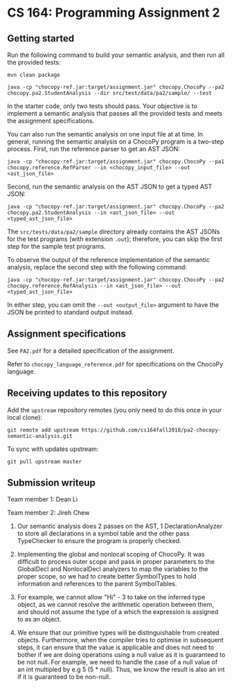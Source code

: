 # CS 164: Programming Assignment 2

## Getting started

Run the following command to build your semantic analysis, and then run all the provided tests:

```
mvn clean package

java -cp "chocopy-ref.jar:target/assignment.jar" chocopy.ChocoPy --pa2 chocopy.pa2.StudentAnalysis --dir src/test/data/pa2/sample/ --test
```

In the starter code, only two tests should pass. Your objective is to implement a semantic analysis that passes all the provided tests and meets the assignment specifications.

You can also run the semantic analysis on one input file at at time. In general, running the semantic analysis on a ChocoPy program is a two-step process. First, run the reference parser to get an AST JSON:

```
java -cp "chocopy-ref.jar:target/assignment.jar" chocopy.ChocoPy --pa1 chocopy.reference.RefParser --in <chocopy_input_file> --out <ast_json_file>
```

Second, run the semantic analysis on the AST JSON to get a typed AST JSON:
```
java -cp "chocopy-ref.jar:target/assignment.jar" chocopy.ChocoPy --pa2 chocopy.pa2.StudentAnalysis --in <ast_json_file> --out <typed_ast_json_file>
```

The `src/tests/data/pa2/sample` directory already contains the AST JSONs for the test programs (with extension `.out`); therefore, you can skip the first step for the sample test programs.

To observe the output of the reference implementation of the semantic analysis, replace the second step with the following command:

```
java -cp "chocopy-ref.jar:target/assignment.jar" chocopy.ChocoPy --pa2 chocopy.reference.RefAnalysis --in <ast_json_file> --out <typed_ast_json_file>
```

In either step, you can omit the `--out <output_file>` argument to have the JSON be printed to standard output instead.

## Assignment specifications

See `PA2.pdf` for a detailed specification of the assignment.

Refer to `chocopy_language_reference.pdf` for specifications on the ChocoPy language. 

## Receiving updates to this repository

Add the `upstream` repository remotes (you only need to do this once in your local clone):

```
git remote add upstream https://github.com/cs164fall2018/pa2-chocopy-semantic-analysis.git
```

To sync with updates upstream:
```
git pull upstream master
```

## Submission writeup

Team member 1: Dean Li

Team member 2: Jireh Chew

1) Our semantic analysis does 2 passes on the AST, 1 DeclarationAnalyzer to store all declarations in a symbol table
and the other pass TypeChecker to ensure the program is properly checked.

2) Implementing the global and nonlocal scoping of ChocoPy. It was difficult to process outer scope and pass in proper
parameters to the GlobalDecl and NonlocalDecl analyzers to map the variables to the proper scope, so we had to create 
better SymbolTypes to hold information and references to the parent SymbolTables.

3) For example, we cannot allow "Hi" - 3 to take on the inferred type object, as we cannot resolve the arithmetic operation
between them, and should not assume the type of a which the expression is assigned to as an object.

4) We ensure that our primitive types will be distinguishable from created objects. Furthermore, when the compiler tries to 
optimise in subsequent steps, it can ensure that the value is applicable and does not need to bother if we are doing 
operations using a null value as it is guaranteed to be not null. For example, we need to handle the case of a null value of an int multipled by e.g 5 (5 * null). Thus, we know the result is also an int if it is guaranteed to be non-null.
